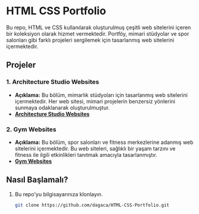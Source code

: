 # HTML CSS Portfolio
Bu repo, HTML ve CSS kullanılarak oluşturulmuş çeşitli web sitelerini içeren bir koleksiyon olarak hizmet vermektedir. Portföy, mimari stüdyolar ve spor salonları gibi farklı projeleri sergilemek için tasarlanmış web sitelerini içermektedir.


## Projeler

### 1. Architecture Studio Websites
   - **Açıklama:** Bu bölüm, mimarlık stüdyoları için tasarlanmış web sitelerini içermektedir. Her web sitesi, mimari projelerin benzersiz yönlerini sunmaya odaklanarak oluşturulmuştur. 
   - **[Architecture Studio Websites](Architecture%20Studio%20Websites)**

### 2. Gym Websites
   - **Açıklama:** Bu bölüm, spor salonları ve fitness merkezlerine adanmış web sitelerini içermektedir. Bu web siteleri, sağlıklı bir yaşam tarzını ve fitness ile ilgili etkinlikleri tanıtmak amacıyla tasarlanmıştır.
   - **[Gym Websites](Gym%20Websites)**


## Nasıl Başlamalı?

1. Bu repo'yu bilgisayarınıza klonlayın.
   ```bash
   git clone https://github.com/dagaca/HTML-CSS-Portfolio.git
